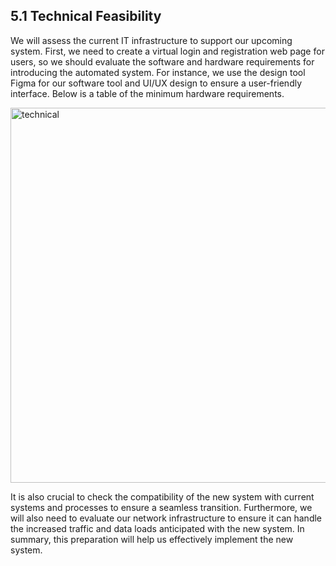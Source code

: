 ## 5.1 Technical Feasibility

We will assess the current IT infrastructure to support our upcoming system. First, we need to create a virtual login and registration web page for users, so we should evaluate the software and hardware requirements for introducing the automated system. For instance, we use the design tool Figma for our software tool and UI/UX design to ensure a user-friendly interface. Below is a table of the minimum hardware requirements.

<img src="https://raw.githubusercontent.com/Cheryl322/Technicrab_Project1_SAD_20232024/main/image/technical.jpg" alt="technical" width="600"/>

It is also crucial to check the compatibility of the new system with current systems and processes to ensure a seamless transition. Furthermore, we will also need to evaluate our network infrastructure to ensure it can handle the increased traffic and data loads anticipated with the new system. In summary, this preparation will help us effectively implement the new system.

